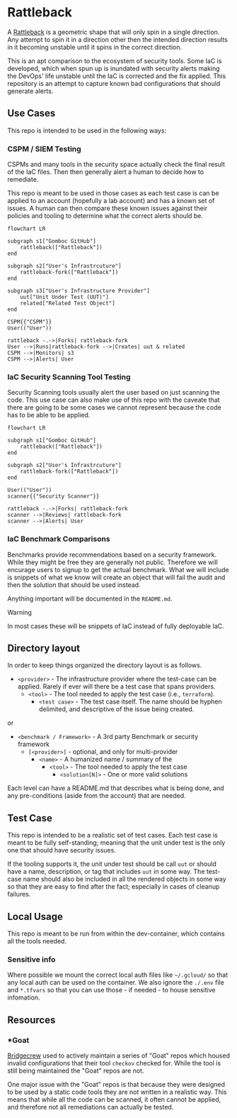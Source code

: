 # Rattleback

A [Rattleback](https://en.wikipedia.org/wiki/Rattleback) is a geometric shape that will only spin in a single direction.  Any attempt to spin it in a direction other then the intended direction results in it becoming unstable until it spins in the correct direction.

This is an apt comparison to the ecosystem of security tools.  Some IaC is developed, which when spun up is inundated with security alerts making the DevOps' life unstable until the IaC is corrected and the fix applied.  This repository is an attempt to capture known bad configurations that should generate alerts.

## Use Cases

This repo is intended to be used in the following ways:

### CSPM / SIEM Testing

CSPMs and many tools in the security space actually check the final result of the IaC files.  Then then generally alert a human to decide how to remediate.

This repo is meant to be used in those cases as each test case is can be applied to an account (hopefully a lab account) and has a known set of issues.  A human can then compare these known issues against their policies and tooling to determine what the correct alerts should be.

```mermaid
flowchart LR

subgraph s1["Gomboc GitHub"]
    rattleback(["Rattleback"])
end

subgraph s2["User's Infrastrcuture"]
    rattleback-fork(["Rattleback"])
end

subgraph s3["User's Infrastructure Provider"]
    uut["Unit Under Test (UUT)"]
    related["Related Test Object"]
end

CSPM{{"CSPM"}}
User(("User"))

rattleback -.->|Forks| rattleback-fork
User -->|Runs|rattleback-fork -->|Creates| uut & related
CSPM -->|Monitors| s3
CSPM -->|Alerts| User
```

### IaC Security Scanning Tool Testing

Security Scanning tools usually alert the user based on just scanning the code.  This use case can also make use of this repo with the caveate that there are going to be some cases we cannot represent because the code has to be able to be applied.

```mermaid
flowchart LR

subgraph s1["Gomboc GitHub"]
    rattleback(["Rattleback"])
end

subgraph s2["User's Infrastrcuture"]
    rattleback-fork(["Rattleback"])
end

User(("User"))
scanner{{"Security Scanner"}}

rattleback -.->|Forks| rattleback-fork
scanner -->|Reviews| rattleback-fork
scanner -->|Alerts| User
```

### IaC Benchmark Comparisons

Benchmarks provide recommendations based on a security framework.  While they might be free they are generally not public.  Therefore we will encurage users to signup to get the actual benchmark.  What we will include is snippets of what we know will create an object that will fail the audit and then the solution that should be used instead.

Anything important will be documented in the `README.md`.

> [!WARNING]
> In most cases these will be snippets of IaC instead of fully deployable IaC.

## Directory layout

In order to keep things organized the directory layout is as follows.

- `<provider>` - The infrastructure provider where the test-case can be applied.  Rarely if ever will there be a test case that spans providers.
    - `<tool>` - The tool needed to apply the test case (i.e., `terraform`).
        - `<test case>` - The test case itself.  The name should be hyphen delimited, and descriptive of the issue being created.

or

- `<benchmark / Framework>` - A 3rd party Benchmark or security framework
    - `[<provider>]` - optional, and only for multi-provider
        - `<name>` - A humanized name / summary of the
            - `<tool>` - The tool needed to apply the test case
                - `<solution[N]>` - One or more valid solutions

Each level can have a README.md that describes what is being done, and any pre-conditions (aside from the account) that are needed.

## Test Case

This repo is intended to be a realistic set of test cases.  Each test case is meant to be fully self-standing; meaning that the unit under test is the only one that should have security issues.

If the tooling supports it, the unit under test should be call `uut` or should have a name, description, or tag that includes `uut` in some way.  The test-case name should also be included in all the rendered objects in some way so that they are easy to find after the fact; especially in cases of cleanup failures.

## Local Usage

This repo is meant to be run from within the dev-container, which contains all the tools needed.

### Sensitive info

Where possible we mount the correct local auth files like `~/.gcloud/` so that any local auth can be used on the container.  We also ignore the `./.env` file and `*.tfvars` so that you can use those - if needed - to house sensitive infomation.

## Resources

### *Goat

[Bridgecrew](https://github.com/bridgecrewio) used to actively maintain a series of "Goat" repos which housed invalid configurations that their tool `checkov` checked for. While the tool is still being maintained the "Goat" repos are not.

One major issue with the "Goat" repos is that because they were designed to be used by a static code tools they are not written in a realistic way.  This means that while all the code can be scanned, it often cannot be applied, and therefore not all remediations can actually be tested.
